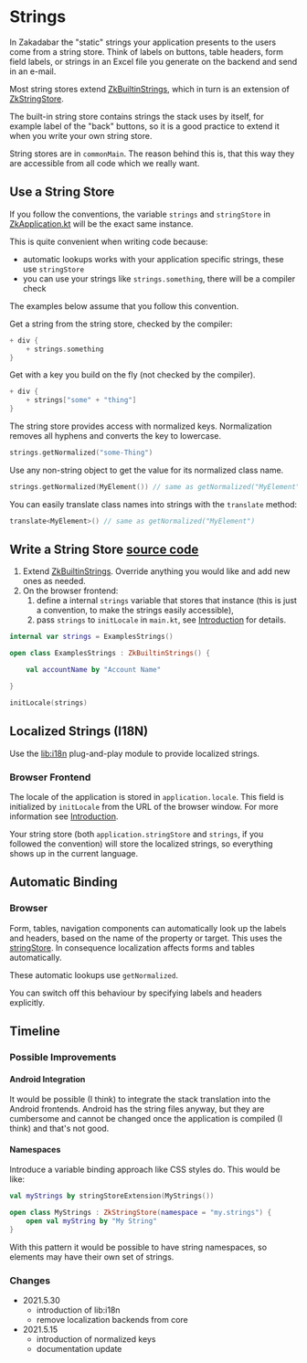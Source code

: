 # Strings

In Zakadabar the "static" strings your application presents to the users come from a string store. Think of labels on
buttons, table headers, form field labels, or strings in an Excel file you generate on the backend and send in an
e-mail.

Most string stores extend [ZkBuiltinStrings](/src/commonMain/kotlin/zakadabar/stack/resources/ZkBuiltinStrings.kt),
which in turn is an extension of [ZkStringStore](/src/commonMain/kotlin/zakadabar/stack/resources/ZkStringStore.kt).

The built-in string store contains strings the stack uses by itself, for example label of the "back" buttons, so it is a
good practice to extend it when you write your own string store.

String stores are in `commonMain`. The reason behind this is, that this way they are accessible from all code which we
really want.

## Use a String Store

<div data-zk-enrich="Note" data-zk-flavour="Success" data-zk-title="strings and stringStore">

If you follow the conventions, the variable `strings` and `stringStore`
in [ZkApplication.kt](/src/jsMain/kotlin/zakadabar/stack/frontend/application/ZkApplication.kt) will be the exact same
instance.

This is quite convenient when writing code because:

* automatic lookups works with your application specific strings, these use `stringStore`
* you can use your strings like `strings.something`, there will be a compiler check

The examples below assume that you follow this convention.
</div>

Get a string from the string store, checked by the compiler:

```kotlin
+ div {
    + strings.something
}
```

Get with a key you build on the fly (not checked by the compiler).

```kotlin
+ div {
    + strings["some" + "thing"]
}
```

The string store provides access with normalized keys. Normalization removes all hyphens and converts the key to
lowercase.

```kotlin
strings.getNormalized("some-Thing")
```

Use any non-string object to get the value for its normalized class name.

```kotlin
strings.getNormalized(MyElement()) // same as getNormalized("MyElement")
```

You can easily translate class names into strings with the `translate` method:

```kotlin
translate<MyElement>() // same as getNormalized("MyElement")
```


## Write a String Store [source code](../../../../lib/examples/src/commonMain/kotlin/zakadabar/lib/examples/resources/ExamplesStrings.kt)

1. Extend [ZkBuiltinStrings](/src/commonMain/kotlin/zakadabar/stack/resources/ZkBuiltinStrings.kt). Override anything
   you would like and add new ones as needed.
1. On the browser frontend:
    1. define a internal `strings` variable that stores that instance (this is just a convention, to make the strings
       easily accessible),
    1. pass `strings` to `initLocale` in `main.kt`, see [Introduction](../browser/Introduction.md) for details.

```kotlin
internal var strings = ExamplesStrings()

open class ExamplesStrings : ZkBuiltinStrings() {

    val accountName by "Account Name"

}
```

```kotlin
initLocale(strings)
```

## Localized Strings (I18N)

Use the [lib:i18n](/doc/guides/plug-and-play/i18n/Introduction.md) plug-and-play module to provide localized strings.

### Browser Frontend

The locale of the application is stored in `application.locale`. This field is initialized by `initLocale` from the URL
of the browser window. For more information see [Introduction](../browser/Introduction.md).

Your string store (both `application.stringStore` and `strings`, if you followed the convention) will store the
localized strings, so everything shows up in the current language.

## Automatic Binding

### Browser

Form, tables, navigation components can automatically look up the labels and headers, based on the name of the property
or target. This uses the [stringStore](/src/jsMain/kotlin/zakadabar/stack/frontend/application/ZkApplication.kt). In
consequence localization affects forms and tables automatically.

These automatic lookups use `getNormalized`.

You can switch off this behaviour by specifying labels and headers explicitly.

## Timeline

### Possible Improvements

#### Android Integration

It would be possible (I think) to integrate the stack translation into the Android frontends. Android has the string
files anyway, but they are cumbersome and cannot be changed once the application is compiled (I think) and that's not
good.

#### Namespaces

Introduce a variable binding approach like CSS styles do. This would be like:

```kotlin
val myStrings by stringStoreExtension(MyStrings())

open class MyStrings : ZkStringStore(namespace = "my.strings") {
    open val myString by "My String"
}
```

With this pattern it would be possible to have string namespaces, so elements may have their own set of strings.

### Changes

* 2021.5.30
    * introduction of lib:i18n
    * remove localization backends from core  
* 2021.5.15
    * introduction of normalized keys
    * documentation update
